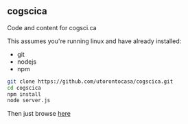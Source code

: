 ## cogscica
  
Code and content for cogsci.ca  
  
This assumes you're running linux and have already installed:
* git
* nodejs
* npm

  
```bash
git clone https://github.com/utorontocasa/cogscica.git
cd cogscica
npm install
node server.js
```

  
Then just browse [here](localhost:8080)  
